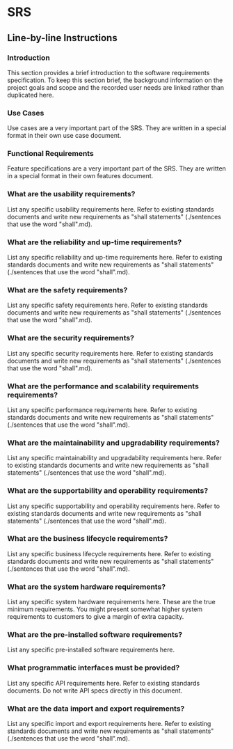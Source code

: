 # SRS

## Line-by-line Instructions

### Introduction

This section provides a brief introduction to the software requirements specification. To keep this section brief, the background information on the project goals and scope and the recorded user needs are linked rather than duplicated here.

### Use Cases

Use cases are a very important part of the SRS. They are written in a special format in their own use case document.

### Functional Requirements

Feature specifications are a very important part of the SRS. They are written in a special format in their own features document.

### What are the usability requirements?

List any specific usability requirements here. Refer to existing standards documents and write new requirements as "shall statements" (./sentences that use the word "shall".md).

### What are the reliability and up-time requirements?

List any specific reliability and up-time requirements here. Refer to existing standards documents and write new requirements as "shall statements" (./sentences that use the word "shall".md).

### What are the safety requirements?

List any specific safety requirements here. Refer to existing standards documents and write new requirements as "shall statements" (./sentences that use the word "shall".md).

### What are the security requirements?

List any specific security requirements here. Refer to existing standards documents and write new requirements as "shall statements" (./sentences that use the word "shall".md).

### What are the performance and scalability requirements requirements?

List any specific performance requirements here. Refer to existing standards documents and write new requirements as "shall statements" (./sentences that use the word "shall".md).

### What are the maintainability and upgradability requirements?

List any specific maintainability and upgradability requirements here. Refer to existing standards documents and write new requirements as "shall statements" (./sentences that use the word "shall".md).

### What are the supportability and operability requirements?

List any specific supportability and operability requirements here. Refer to existing standards documents and write new requirements as "shall statements" (./sentences that use the word "shall".md).

### What are the business lifecycle requirements?

List any specific business lifecycle requirements here. Refer to existing standards documents and write new requirements as "shall statements" (./sentences that use the word "shall".md).

### What are the system hardware requirements?

List any specific system hardware requirements here. These are the true minimum requirements. You might present somewhat higher system requirements to customers to give a margin of extra capacity.

### What are the pre-installed software requirements?

List any specific pre-installed software requirements here.

### What programmatic interfaces must be provided?

List any specific API requirements here. Refer to existing standards documents. Do not write API specs directly in this document.

### What are the data import and export requirements?

List any specific import and export requirements here. Refer to existing standards documents and write new requirements as "shall statements" (./sentences that use the word "shall".md).
